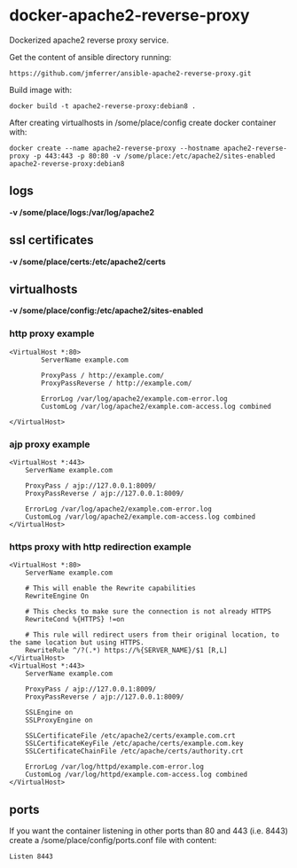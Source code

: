 # docker-apache2-reverse-proxy
Dockerized apache2 reverse proxy service.

Get the content of ansible directory running:
```
https://github.com/jmferrer/ansible-apache2-reverse-proxy.git
```

Build image with:
```
docker build -t apache2-reverse-proxy:debian8 .
```

After creating virtualhosts in /some/place/config create docker container with:
```
docker create --name apache2-reverse-proxy --hostname apache2-reverse-proxy -p 443:443 -p 80:80 -v /some/place:/etc/apache2/sites-enabled apache2-reverse-proxy:debian8
```

## logs
**-v /some/place/logs:/var/log/apache2**

## ssl certificates
**-v /some/place/certs:/etc/apache2/certs**

## virtualhosts
**-v /some/place/config:/etc/apache2/sites-enabled**

### http proxy example
```
<VirtualHost *:80>
        ServerName example.com

        ProxyPass / http://example.com/
        ProxyPassReverse / http://example.com/

        ErrorLog /var/log/apache2/example.com-error.log
        CustomLog /var/log/apache2/example.com-access.log combined

</VirtualHost>
```
### ajp proxy example
```
<VirtualHost *:443>
    ServerName example.com

    ProxyPass / ajp://127.0.0.1:8009/
    ProxyPassReverse / ajp://127.0.0.1:8009/

    ErrorLog /var/log/apache2/example.com-error.log
    CustomLog /var/log/apache2/example.com-access.log combined
</VirtualHost>
```

### https proxy with http redirection example
```
<VirtualHost *:80>
    ServerName example.com

    # This will enable the Rewrite capabilities
    RewriteEngine On

    # This checks to make sure the connection is not already HTTPS
    RewriteCond %{HTTPS} !=on

    # This rule will redirect users from their original location, to the same location but using HTTPS.
    RewriteRule ^/?(.*) https://%{SERVER_NAME}/$1 [R,L]
</VirtualHost>
<VirtualHost *:443>
    ServerName example.com

    ProxyPass / ajp://127.0.0.1:8009/
    ProxyPassReverse / ajp://127.0.0.1:8009/

    SSLEngine on
    SSLProxyEngine on

    SSLCertificateFile /etc/apache2/certs/example.com.crt
    SSLCertificateKeyFile /etc/apache/certs/example.com.key
    SSLCertificateChainFile /etc/apache/certs/authority.crt

    ErrorLog /var/log/httpd/example.com-error.log
    CustomLog /var/log/httpd/example.com-access.log combined
</VirtualHost>
```

## ports
If you want the container listening in other ports than 80 and 443 (i.e. 8443) create a /some/place/config/ports.conf file with content:
```
Listen 8443
```
